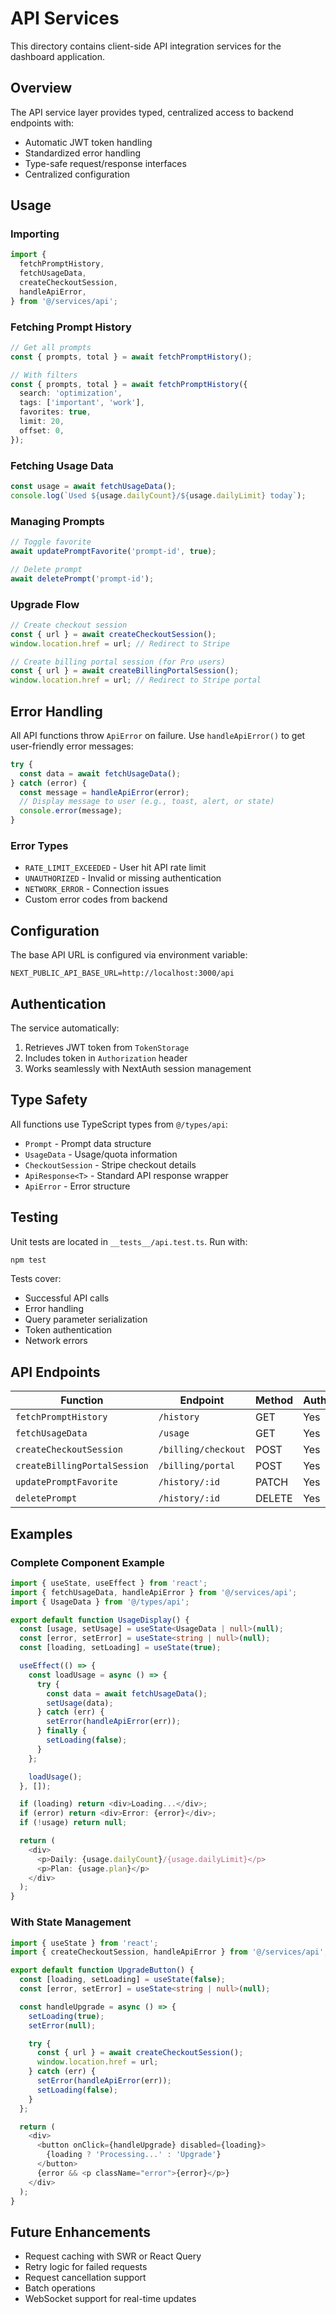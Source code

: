 # API Services

This directory contains client-side API integration services for the dashboard application.

## Overview

The API service layer provides typed, centralized access to backend endpoints with:

- Automatic JWT token handling
- Standardized error handling
- Type-safe request/response interfaces
- Centralized configuration

## Usage

### Importing

```typescript
import {
  fetchPromptHistory,
  fetchUsageData,
  createCheckoutSession,
  handleApiError,
} from '@/services/api';
```

### Fetching Prompt History

```typescript
// Get all prompts
const { prompts, total } = await fetchPromptHistory();

// With filters
const { prompts, total } = await fetchPromptHistory({
  search: 'optimization',
  tags: ['important', 'work'],
  favorites: true,
  limit: 20,
  offset: 0,
});
```

### Fetching Usage Data

```typescript
const usage = await fetchUsageData();
console.log(`Used ${usage.dailyCount}/${usage.dailyLimit} today`);
```

### Managing Prompts

```typescript
// Toggle favorite
await updatePromptFavorite('prompt-id', true);

// Delete prompt
await deletePrompt('prompt-id');
```

### Upgrade Flow

```typescript
// Create checkout session
const { url } = await createCheckoutSession();
window.location.href = url; // Redirect to Stripe

// Create billing portal session (for Pro users)
const { url } = await createBillingPortalSession();
window.location.href = url; // Redirect to Stripe portal
```

## Error Handling

All API functions throw `ApiError` on failure. Use `handleApiError()` to get user-friendly error messages:

```typescript
try {
  const data = await fetchUsageData();
} catch (error) {
  const message = handleApiError(error);
  // Display message to user (e.g., toast, alert, or state)
  console.error(message);
}
```

### Error Types

- `RATE_LIMIT_EXCEEDED` - User hit API rate limit
- `UNAUTHORIZED` - Invalid or missing authentication
- `NETWORK_ERROR` - Connection issues
- Custom error codes from backend

## Configuration

The base API URL is configured via environment variable:

```env
NEXT_PUBLIC_API_BASE_URL=http://localhost:3000/api
```

## Authentication

The service automatically:

1. Retrieves JWT token from `TokenStorage`
2. Includes token in `Authorization` header
3. Works seamlessly with NextAuth session management

## Type Safety

All functions use TypeScript types from `@/types/api`:

- `Prompt` - Prompt data structure
- `UsageData` - Usage/quota information
- `CheckoutSession` - Stripe checkout details
- `ApiResponse<T>` - Standard API response wrapper
- `ApiError` - Error structure

## Testing

Unit tests are located in `__tests__/api.test.ts`. Run with:

```bash
npm test
```

Tests cover:

- Successful API calls
- Error handling
- Query parameter serialization
- Token authentication
- Network errors

## API Endpoints

| Function                     | Endpoint            | Method | Auth |
| ---------------------------- | ------------------- | ------ | ---- |
| `fetchPromptHistory`         | `/history`          | GET    | Yes  |
| `fetchUsageData`             | `/usage`            | GET    | Yes  |
| `createCheckoutSession`      | `/billing/checkout` | POST   | Yes  |
| `createBillingPortalSession` | `/billing/portal`   | POST   | Yes  |
| `updatePromptFavorite`       | `/history/:id`      | PATCH  | Yes  |
| `deletePrompt`               | `/history/:id`      | DELETE | Yes  |

## Examples

### Complete Component Example

```typescript
import { useState, useEffect } from 'react';
import { fetchUsageData, handleApiError } from '@/services/api';
import { UsageData } from '@/types/api';

export default function UsageDisplay() {
  const [usage, setUsage] = useState<UsageData | null>(null);
  const [error, setError] = useState<string | null>(null);
  const [loading, setLoading] = useState(true);

  useEffect(() => {
    const loadUsage = async () => {
      try {
        const data = await fetchUsageData();
        setUsage(data);
      } catch (err) {
        setError(handleApiError(err));
      } finally {
        setLoading(false);
      }
    };

    loadUsage();
  }, []);

  if (loading) return <div>Loading...</div>;
  if (error) return <div>Error: {error}</div>;
  if (!usage) return null;

  return (
    <div>
      <p>Daily: {usage.dailyCount}/{usage.dailyLimit}</p>
      <p>Plan: {usage.plan}</p>
    </div>
  );
}
```

### With State Management

```typescript
import { useState } from 'react';
import { createCheckoutSession, handleApiError } from '@/services/api';

export default function UpgradeButton() {
  const [loading, setLoading] = useState(false);
  const [error, setError] = useState<string | null>(null);

  const handleUpgrade = async () => {
    setLoading(true);
    setError(null);

    try {
      const { url } = await createCheckoutSession();
      window.location.href = url;
    } catch (err) {
      setError(handleApiError(err));
      setLoading(false);
    }
  };

  return (
    <div>
      <button onClick={handleUpgrade} disabled={loading}>
        {loading ? 'Processing...' : 'Upgrade'}
      </button>
      {error && <p className="error">{error}</p>}
    </div>
  );
}
```

## Future Enhancements

- Request caching with SWR or React Query
- Retry logic for failed requests
- Request cancellation support
- Batch operations
- WebSocket support for real-time updates
